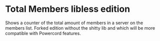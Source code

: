 # Total Members libless edition

Shows a counter of the total amount of members in a server on the members list. Forked edition without the shitty lib
and which will be more compatible with Powercord features.
